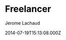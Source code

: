 ---
title: Freelancer
github: https://github.com/jeromelachaud/freelancer-theme
demo: https://jeromelachaud.com/freelancer-theme/
author: Jerome Lachaud
ssg:
  - Jekyll
cms:
  - Markdown
css:
  - Bootstrap
date: 2014-07-19T15:13:08.000Z
description: Jekyll theme based on Freelancer Start Bootstrap theme
draft: true
publish_date: '2014-07-19T15:13:08Z'
update_date: '2022-09-06T05:20:23Z'
github_star: 1277
github_fork: 1736
---